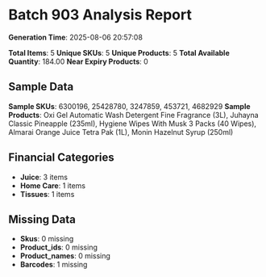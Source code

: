 # Batch 903 Analysis Report

**Generation Time**: 2025-08-06 20:57:08

**Total Items**: 5
**Unique SKUs**: 5
**Unique Products**: 5
**Total Available Quantity**: 184.00
**Near Expiry Products**: 0

## Sample Data
**Sample SKUs**: 6300196, 25428780, 3247859, 453721, 4682929
**Sample Products**: Oxi Gel Automatic Wash Detergent Fine Fragrance (3L), Juhayna Classic Pineapple (235ml), Hygiene Wipes With Musk 3 Packs (40 Wipes), Almarai Orange Juice Tetra Pak (1L), Monin Hazelnut Syrup (250ml)

## Financial Categories
- **Juice**: 3 items
- **Home Care**: 1 items
- **Tissues**: 1 items

## Missing Data
- **Skus**: 0 missing
- **Product_ids**: 0 missing
- **Product_names**: 0 missing
- **Barcodes**: 1 missing
